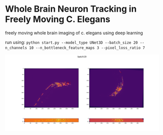 #  Whole Brain Neuron Tracking in Freely Moving C. Elegans
freely moving whole brain imaging of c. elegans using deep learning


run using:
`python start.py --model_type UNet3D --batch_size 20 --n_channels 10 --n_bottleneck_feature_maps 3 --pixel_loss_ratio 7`

![test image](test_img.png)
